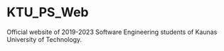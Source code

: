 # KTU_PS_Web

Official website of 2019-2023 Software Engineering students of Kaunas University of Technology.